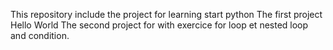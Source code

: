This repository include the project for learning start python
The first project Hello World
The second project for with exercice for loop et nested loop and condition.